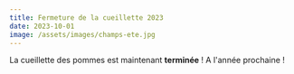 ```yaml
---
title: Fermeture de la cueillette 2023
date: 2023-10-01
image: /assets/images/champs-ete.jpg
---
```


La cueillette des pommes est maintenant **terminée** !
A l'année prochaine !

<!-- more -->
